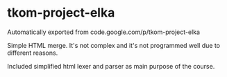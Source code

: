 # tkom-project-elka
Automatically exported from code.google.com/p/tkom-project-elka

Simple HTML merge.
It's not complex and it's not programmed well due to different reasons.

Included simplified html lexer and parser as main purpose of the course.
